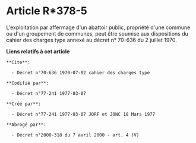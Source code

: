# Article R*378-5

L'exploitation par affermage d'un abattoir public, propriété d'une commune ou d'un groupement de communes, peut être soumise
aux dispositions du cahier des charges type annexé au décret n° 70-636 du 2 juillet 1970.

**Liens relatifs à cet article**

	**Cite**:

	  - Décret n°70-636 1970-07-02 cahier des charges type

	**Codifié par**:

	  - Décret n°77-241 1977-03-07

	**Créé par**:

	  - Décret n°77-241 1977-03-07 JORF et JONC 18 Mars 1977

	**Abrogé par**:

	  - Décret n°2000-318 du 7 avril 2000 - art. 4 (V)
